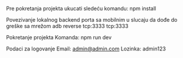 Pre pokretanja projekta ukucati sledeću komandu:
npm install

Povezivanje lokalnog backend porta sa mobilnim u slucaju da dođe do greške sa mrežom
adb reverse tcp:3333 tcp:3333

Pokretanje projekta
Komanda: npm run dev

Podaci za logovanje
Email: admin@admin.com
Lozinka: admin123
